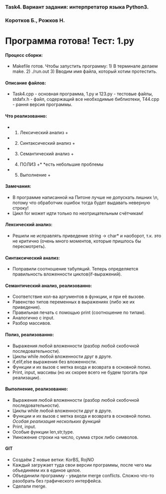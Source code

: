 ### Task4. Вариант задания: интерпретатор языка Python3. ###
### Коротков Б., Рожков Н. ###
# Программа готова! Тест: 1.py #
#### Процесс сборки: ####
* Makefile готов. Чтобы запустить программу: 1) В терминале делаем make. 2) ./run.out 3) Вводим имя файла, который хотим протестить.
#### Описание файлов: ####
* Task4.cpp - основная программа, 1.py и 123.py - тестовые файлы, stdafx.h - файл, содержащий все необходимые библиотеки, T44.cpp - рання версия программы.
#### Что реализованно: ####
* 1) Лексический анализ +
* 2) Синтаксический анализ +
* 3) Семантический анализ +
* 4) ПОЛИЗ +*                        *есть небольшие проблемы
* 5) Выполнение +
#### Замечания: ####
* В программе написанной на Питоне лучше не допускать лишних \n,
потому что обработчик ошибок тогда будет выдавать неверную строку!
* Цикл for может идти только по неотрицательным счётчикам!
#### Лексический анализ: ####
* Решили не исправлять приведение string -> char* и наоборот, т.к. это не критично (очень много моментов, которые пришлось бы пересмотреть).
#### Синтаксический анализ: ####
* Поправили соотношение табуляций. Теперь определяется правильность вложенности циклов(if-выражений).
#### Семантический анализ, реализованно: ####
* Соответствие кол-ва аргументов в функции, и при её вызове.
* Равенство типов переменных в выражениях (либо же их приведение).
* Правильная печать с помощью print (соотношение по типам).
* Аналогично с input.
* Разбор массивов.
#### Полиз, реализованно: ####
* Выражения любой вложенности (разбор любой скобочной последовательности).
* Циклы while любой вложенности друг в друге.
* if,elif,else выражения без вложенности.
* Функции и их вызов с метка входа и возврата в основной полиз.
* Print, input, массивы (но их скорее всего не будем трогать при реализации).
#### Выполнение, реализованно: ####
* Выражения любой вложенности (разбор любой скобочной последовательности).
* Циклы while любой вложенности друг в друге.
* Функции и их вызов с метка входа и возврата в основной полиз. *Особая реализация нескольких функций*
* Print, input.
* Особые функции len,str,type.
* Умножение строки на число, сумма строк либо символов.
#### GIT ####
* Создаём 2 новые ветки: KorBS, RojNO
* Каждый загружает туда свои версии программы, после чего мы объединяем их в единое целое.
* Объединили программу - увидели merge conflicts. Сложно что-то разобрать без графического интерфейса.
* Сделали merge.